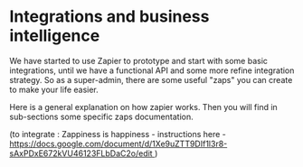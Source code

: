 # Integrations and business intelligence

We have started to use Zapier to prototype and start with some basic integrations, until we have a functional API and some more refine integration strategy. So as a super-admin, there are some useful "zaps" you can create to make your life easier.

Here is a general explanation on how zapier works. Then you will find in sub-sections some specific zaps documentation.

\(to integrate : Zappiness is happiness - instructions here - [https://docs.google.com/document/d/1Xe9uZTT9DIf1l3r8-sAxPDxE672kVU46123FLbDaC2o/edit ](https://docs.google.com/document/d/1Xe9uZTT9DIf1l3r8-sAxPDxE672kVU46123FLbDaC2o/edit%20)\)

